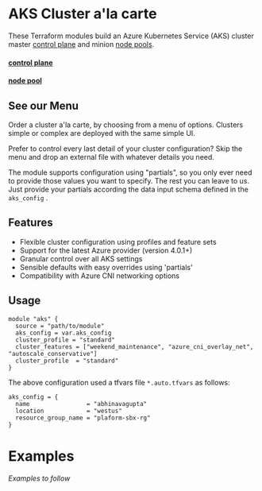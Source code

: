 # AKS Cluster a'la carte

These Terraform modules build an Azure Kubernetes Service (AKS) cluster master [control plane](https://github.com/iancaseydouglas/modulosos/tree/bcb9a1ecd6156300f971396a656a9256906d3ee9/azure-aks-kontrol) and minion [node pools](https://github.com/iancaseydouglas/modulosos/tree/bcb9a1ecd6156300f971396a656a9256906d3ee9/azure-aks-knodepool).

#### [control plane](https://github.com/iancaseydouglas/modulosos/tree/bcb9a1ecd6156300f971396a656a9256906d3ee9/azure-aks-kontrol)

#### [node pool](https://github.com/iancaseydouglas/modulosos/tree/bcb9a1ecd6156300f971396a656a9256906d3ee9/azure-aks-knodepool)

## See our Menu

Order a cluster a'la carte, by choosing from a menu of options. Clusters simple or complex are deployed with the same simple UI.

Prefer to control every last detail of your cluster configuration? Skip the menu and drop an external file with whatever details you need. 

The module supports configuration using "partials", so you only ever need to provide those values you want to specify. The rest you can leave to us. Just provide your partials according the data input schema defined in the `aks_config` .

## Features

- Flexible cluster configuration using profiles and feature sets
- Support for the latest Azure provider (version 4.0.1+)
- Granular control over all AKS settings
- Sensible defaults with easy overrides using 'partials'
- Compatibility with Azure CNI networking options

## Usage

```hcl
module "aks" {
  source = "path/to/module"  
  aks_config = var.aks_config
  cluster_profile = "standard"
  cluster_features = ["weekend_maintenance", "azure_cni_overlay_net", "autoscale_conservative"]
  cluster_profile  = "standard"
}
```

The above configuration used a tfvars file `*.auto.tfvars` as follows:

```hcl
aks_config = {
  name                = "abhinavagupta"
  location            = "westus"
  resource_group_name = "plaform-sbx-rg"
}
```

# Examples

*Examples to follow*
